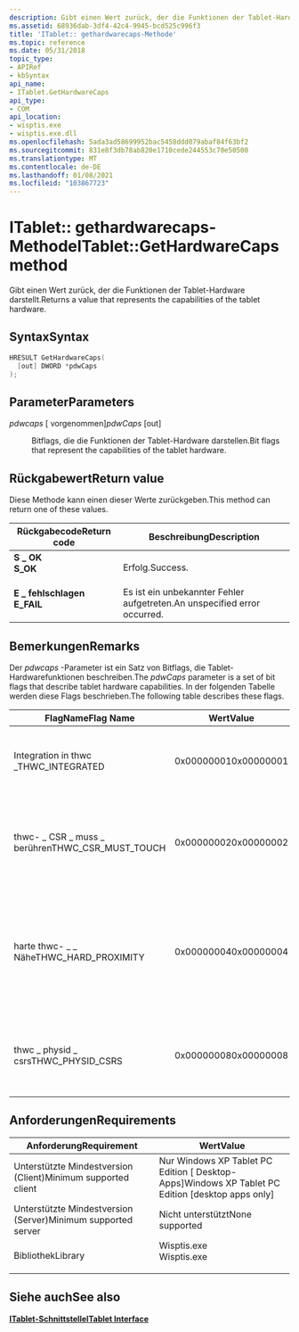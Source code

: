 ```yaml
---
description: Gibt einen Wert zurück, der die Funktionen der Tablet-Hardware darstellt.
ms.assetid: 68936dab-3df4-42c4-9945-bcd525c996f3
title: 'ITablet:: gethardwarecaps-Methode'
ms.topic: reference
ms.date: 05/31/2018
topic_type:
- APIRef
- kbSyntax
api_name:
- ITablet.GetHardwareCaps
api_type:
- COM
api_location:
- wisptis.exe
- wisptis.exe.dll
ms.openlocfilehash: 5ada3ad58699952bac5458ddd079abaf84f63bf2
ms.sourcegitcommit: 831e8f3db78ab820e1710cede244553c70e50500
ms.translationtype: MT
ms.contentlocale: de-DE
ms.lasthandoff: 01/08/2021
ms.locfileid: "103867723"
---
```

# <a name="itabletgethardwarecaps-method"></a><span data-ttu-id="68298-103">ITablet:: gethardwarecaps-Methode</span><span class="sxs-lookup"><span data-stu-id="68298-103">ITablet::GetHardwareCaps method</span></span>

<span data-ttu-id="68298-104">Gibt einen Wert zurück, der die Funktionen der Tablet-Hardware darstellt.</span><span class="sxs-lookup"><span data-stu-id="68298-104">Returns a value that represents the capabilities of the tablet hardware.</span></span>

## <a name="syntax"></a><span data-ttu-id="68298-105">Syntax</span><span class="sxs-lookup"><span data-stu-id="68298-105">Syntax</span></span>


```C++
HRESULT GetHardwareCaps(
  [out] DWORD *pdwCaps
);
```



## <a name="parameters"></a><span data-ttu-id="68298-106">Parameter</span><span class="sxs-lookup"><span data-stu-id="68298-106">Parameters</span></span>

<dl> <dt>

<span data-ttu-id="68298-107">*pdwcaps* \[ vorgenommen\]</span><span class="sxs-lookup"><span data-stu-id="68298-107">*pdwCaps* \[out\]</span></span>
</dt> <dd>

<span data-ttu-id="68298-108">Bitflags, die die Funktionen der Tablet-Hardware darstellen.</span><span class="sxs-lookup"><span data-stu-id="68298-108">Bit flags that represent the capabilities of the tablet hardware.</span></span>

</dd> </dl>

## <a name="return-value"></a><span data-ttu-id="68298-109">Rückgabewert</span><span class="sxs-lookup"><span data-stu-id="68298-109">Return value</span></span>

<span data-ttu-id="68298-110">Diese Methode kann einen dieser Werte zurückgeben.</span><span class="sxs-lookup"><span data-stu-id="68298-110">This method can return one of these values.</span></span>



| <span data-ttu-id="68298-111">Rückgabecode</span><span class="sxs-lookup"><span data-stu-id="68298-111">Return code</span></span>                                                                            | <span data-ttu-id="68298-112">Beschreibung</span><span class="sxs-lookup"><span data-stu-id="68298-112">Description</span></span>                               |
|----------------------------------------------------------------------------------------|-------------------------------------------|
| <dl> <span data-ttu-id="68298-113"><dt>**S \_ OK**</dt></span><span class="sxs-lookup"><span data-stu-id="68298-113"><dt>**S\_OK**</dt></span></span> </dl>   | <span data-ttu-id="68298-114">Erfolg.</span><span class="sxs-lookup"><span data-stu-id="68298-114">Success.</span></span><br/>                       |
| <dl> <span data-ttu-id="68298-115"><dt>**E \_ fehlschlagen**</dt></span><span class="sxs-lookup"><span data-stu-id="68298-115"><dt>**E\_FAIL**</dt></span></span> </dl> | <span data-ttu-id="68298-116">Es ist ein unbekannter Fehler aufgetreten.</span><span class="sxs-lookup"><span data-stu-id="68298-116">An unspecified error occurred.</span></span><br/> |



 

## <a name="remarks"></a><span data-ttu-id="68298-117">Bemerkungen</span><span class="sxs-lookup"><span data-stu-id="68298-117">Remarks</span></span>

<span data-ttu-id="68298-118">Der *pdwcaps* -Parameter ist ein Satz von Bitflags, die Tablet-Hardwarefunktionen beschreiben.</span><span class="sxs-lookup"><span data-stu-id="68298-118">The *pdwCaps* parameter is a set of bit flags that describe tablet hardware capabilities.</span></span> <span data-ttu-id="68298-119">In der folgenden Tabelle werden diese Flags beschrieben.</span><span class="sxs-lookup"><span data-stu-id="68298-119">The following table describes these flags.</span></span>



| <span data-ttu-id="68298-120">FlagName</span><span class="sxs-lookup"><span data-stu-id="68298-120">Flag Name</span></span>                         | <span data-ttu-id="68298-121">Wert</span><span class="sxs-lookup"><span data-stu-id="68298-121">Value</span></span>                 | <span data-ttu-id="68298-122">BESCHREIBUNG</span><span class="sxs-lookup"><span data-stu-id="68298-122">Description</span></span>                                                                                                                    |
|-----------------------------------|-----------------------|--------------------------------------------------------------------------------------------------------------------------------|
| <span data-ttu-id="68298-123">Integration in thwc \_</span><span class="sxs-lookup"><span data-stu-id="68298-123">THWC\_INTEGRATED</span></span><br/>       | <span data-ttu-id="68298-124">0x00000001</span><span class="sxs-lookup"><span data-stu-id="68298-124">0x00000001</span></span><br/> | <span data-ttu-id="68298-125">Gibt an, dass die Anzeige und der Digitalisierer dieselbe Oberfläche verwenden.</span><span class="sxs-lookup"><span data-stu-id="68298-125">Indicates that the display and digitizer share the same surface.</span></span><br/>                                                    |
| <span data-ttu-id="68298-126">thwc- \_ CSR \_ muss \_ berühren</span><span class="sxs-lookup"><span data-stu-id="68298-126">THWC\_CSR\_MUST\_TOUCH</span></span><br/> | <span data-ttu-id="68298-127">0x00000002</span><span class="sxs-lookup"><span data-stu-id="68298-127">0x00000002</span></span><br/> | <span data-ttu-id="68298-128">Gibt an, dass sich der Cursor in einem physischen Kontakt mit dem Gerät befinden muss, um die Position zu melden.</span><span class="sxs-lookup"><span data-stu-id="68298-128">Indicates that the cursor must be in physical contact with the device to report position.</span></span><br/>                           |
| <span data-ttu-id="68298-129">harte thwc- \_ \_ Nähe</span><span class="sxs-lookup"><span data-stu-id="68298-129">THWC\_HARD\_PROXIMITY</span></span><br/>  | <span data-ttu-id="68298-130">0x00000004</span><span class="sxs-lookup"><span data-stu-id="68298-130">0x00000004</span></span><br/> | <span data-ttu-id="68298-131">Gibt an, dass das Gerät Ereignisse generieren kann, wenn der Cursor in den Bereich physischer Erkennungsbereich wechselt und diesen verlässt.</span><span class="sxs-lookup"><span data-stu-id="68298-131">Indicates that the device can generate events when the cursor is entering and leaving the physical detection range.</span></span><br/> |
| <span data-ttu-id="68298-132">thwc \_ physid \_ csrs</span><span class="sxs-lookup"><span data-stu-id="68298-132">THWC\_PHYSID\_CSRS</span></span><br/>     | <span data-ttu-id="68298-133">0x00000008</span><span class="sxs-lookup"><span data-stu-id="68298-133">0x00000008</span></span><br/> | <span data-ttu-id="68298-134">Gibt an, dass das Gerät den aktiven Cursor in der Hardware eindeutig identifizieren kann.</span><span class="sxs-lookup"><span data-stu-id="68298-134">Indicates that the device can uniquely identify the active cursor in hardware.</span></span><br/>                                      |



 

## <a name="requirements"></a><span data-ttu-id="68298-135">Anforderungen</span><span class="sxs-lookup"><span data-stu-id="68298-135">Requirements</span></span>



| <span data-ttu-id="68298-136">Anforderung</span><span class="sxs-lookup"><span data-stu-id="68298-136">Requirement</span></span> | <span data-ttu-id="68298-137">Wert</span><span class="sxs-lookup"><span data-stu-id="68298-137">Value</span></span> |
|-------------------------------------|----------------------------------------------------------------------------------------|
| <span data-ttu-id="68298-138">Unterstützte Mindestversion (Client)</span><span class="sxs-lookup"><span data-stu-id="68298-138">Minimum supported client</span></span><br/> | <span data-ttu-id="68298-139">Nur Windows XP Tablet PC Edition \[ Desktop-Apps\]</span><span class="sxs-lookup"><span data-stu-id="68298-139">Windows XP Tablet PC Edition \[desktop apps only\]</span></span><br/>                          |
| <span data-ttu-id="68298-140">Unterstützte Mindestversion (Server)</span><span class="sxs-lookup"><span data-stu-id="68298-140">Minimum supported server</span></span><br/> | <span data-ttu-id="68298-141">Nicht unterstützt</span><span class="sxs-lookup"><span data-stu-id="68298-141">None supported</span></span><br/>                                                              |
| <span data-ttu-id="68298-142">Bibliothek</span><span class="sxs-lookup"><span data-stu-id="68298-142">Library</span></span><br/>                  | <dl> <span data-ttu-id="68298-143"><dt>Wisptis.exe</dt></span><span class="sxs-lookup"><span data-stu-id="68298-143"><dt>Wisptis.exe</dt></span></span> </dl> |



## <a name="see-also"></a><span data-ttu-id="68298-144">Siehe auch</span><span class="sxs-lookup"><span data-stu-id="68298-144">See also</span></span>

<dl> <dt>

[<span data-ttu-id="68298-145">**ITablet-Schnittstelle**</span><span class="sxs-lookup"><span data-stu-id="68298-145">**ITablet Interface**</span></span>](itablet.md)
</dt> </dl>

 

 




